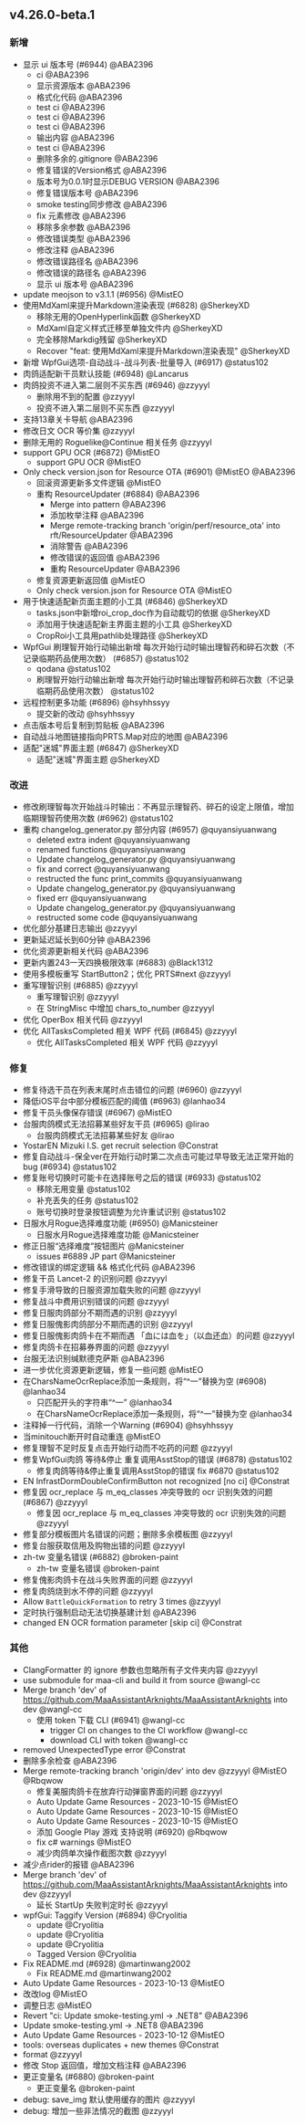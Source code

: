 ## v4.26.0-beta.1

### 新增

- 显示 ui 版本号 (#6944) @ABA2396
   - ci @ABA2396
   - 显示资源版本 @ABA2396
   - 格式化代码 @ABA2396
   - test ci @ABA2396
   - test ci @ABA2396
   - test ci @ABA2396
   - 输出内容 @ABA2396
   - test ci @ABA2396
   - 删除多余的.gitignore @ABA2396
   - 修复错误的Version格式 @ABA2396
   - 版本号为0.0.1时显示DEBUG VERSION @ABA2396
   - 修复错误版本号 @ABA2396
   - smoke testing同步修改 @ABA2396
   - fix 元素修改 @ABA2396
   - 移除多余参数 @ABA2396
   - 修改错误类型 @ABA2396
   - 修改注释 @ABA2396
   - 修改错误路径名 @ABA2396
   - 修改错误的路径名 @ABA2396
   - 显示 ui 版本号 @ABA2396
- update meojson to v3.1.1 (#6956) @MistEO
- 使用MdXaml来提升Markdown渲染表现 (#6828) @SherkeyXD
   - 移除无用的OpenHyperlink函数 @SherkeyXD
   - MdXaml自定义样式迁移至单独文件内 @SherkeyXD
   - 完全移除Markdig残留 @SherkeyXD
   - Recover "feat: 使用MdXaml来提升Markdown渲染表现" @SherkeyXD
- 新增 WpfGui选项-自动战斗-战斗列表-批量导入 (#6917) @status102
- 肉鸽适配新干员默认技能 (#6948) @Lancarus
- 肉鸽投资不进入第二层则不买东西 (#6946) @zzyyyl
   - 删除用不到的配置 @zzyyyl
   - 投资不进入第二层则不买东西 @zzyyyl
- 支持13章关卡导航 @ABA2396
- 修改日文 OCR 等价集 @zzyyyl
- 删除无用的 Roguelike@Continue 相关任务 @zzyyyl
- support GPU OCR (#6872) @MistEO
   - support GPU OCR @MistEO
- Only check version.json for Resource OTA (#6901) @MistEO @ABA2396
   - 回滚资源更新多文件逻辑 @MistEO
   - 重构 ResourceUpdater (#6884) @ABA2396
      - Merge into pattern @ABA2396
      - 添加枚举注释 @ABA2396
      - Merge remote-tracking branch 'origin/perf/resource_ota' into rft/ResourceUpdater @ABA2396
      - 消除警告 @ABA2396
      - 修改错误的返回值 @ABA2396
      - 重构 ResourceUpdater @ABA2396
   - 修复资源更新返回值 @MistEO
   - Only check version.json for Resource OTA @MistEO
- 用于快速适配新页面主题的小工具 (#6846) @SherkeyXD
   - tasks.json中新增roi_crop_doc作为自动裁切的依据 @SherkeyXD
   - 添加用于快速适配新主界面主题的小工具 @SherkeyXD
   - CropRoi小工具用pathlib处理路径 @SherkeyXD
- WpfGui 刷理智开始行动输出新增 每次开始行动时输出理智药和碎石次数（不记录临期药品使用次数） (#6857) @status102
   - qodana @status102
   - 刷理智开始行动输出新增 每次开始行动时输出理智药和碎石次数（不记录临期药品使用次数） @status102
- 远程控制更多功能 (#6896) @hsyhhssyy
   - 提交新的改动 @hsyhhssyy
- 点击版本号后复制到剪贴板 @ABA2396
- 自动战斗地图链接指向PRTS.Map对应的地图 @ABA2396
- 适配"迷城"界面主题 (#6847) @SherkeyXD
   - 适配"迷城"界面主题 @SherkeyXD

### 改进

- 修改刷理智每次开始战斗时输出：不再显示理智药、碎石的设定上限值，增加临期理智药使用次数 (#6962) @status102
- 重构 changelog_generator.py 部分内容 (#6957) @quyansiyuanwang
   - deleted extra indent @quyansiyuanwang
   - renamed functions @quyansiyuanwang
   - Update changelog_generator.py @quyansiyuanwang
   - fix and correct @quyansiyuanwang
   - restructed the func print_commits @quyansiyuanwang
   - Update changelog_generator.py @quyansiyuanwang
   - fixed err @quyansiyuanwang
   - Update changelog_generator.py @quyansiyuanwang
   - restructed some code @quyansiyuanwang
- 优化部分基建日志输出 @zzyyyl
- 更新延迟延长到60分钟 @ABA2396
- 优化资源更新相关代码 @ABA2396
- 更新内置243一天四换极限效率 (#6883) @Black1312
- 使用多模板重写 StartButton2；优化 PRTS#next @zzyyyl
- 重写理智识别 (#6885) @zzyyyl
   - 重写理智识别 @zzyyyl
   - 在 StringMisc 中增加 chars_to_number @zzyyyl
- 优化 OperBox 相关代码 @zzyyyl
- 优化 AllTasksCompleted 相关 WPF 代码 (#6845) @zzyyyl
   - 优化 AllTasksCompleted 相关 WPF 代码 @zzyyyl

### 修复

- 修复待选干员在列表末尾时点击错位的问题 (#6960) @zzyyyl
- 降低iOS平台中部分模板匹配的阈值 (#6963) @lanhao34
- 修复干员头像保存错误 (#6967) @MistEO
- 台服肉鸽模式无法招募某些好友干员 (#6965) @lirao
   - 台服肉鸽模式无法招募某些好友 @lirao
- YostarEN Mizuki I.S. get recruit selection @Constrat
- 修复自动战斗-保全ver在开始行动时第二次点击可能过早导致无法正常开始的bug (#6934) @status102
- 修复账号切换时可能卡在选择账号之后的错误 (#6933) @status102
   - 移除无用变量 @status102
   - 补充丢失的任务 @status102
   - 账号切换时登录按钮调整为允许重试识别 @status102
- 日服水月Rogue选择难度功能 (#6950) @Manicsteiner
   - 日服水月Rogue选择难度功能 @Manicsteiner
- 修正日服“选择难度”按钮图片 @Manicsteiner
   - issues #6889 JP part @Manicsteiner
- 修改错误的绑定逻辑 && 格式化代码 @ABA2396
- 修复干员 Lancet-2 的识别问题 @zzyyyl
- 修复手滑导致的日服资源加载失败的问题 @zzyyyl
- 修复战斗中费用识别错误的问题 @zzyyyl
- 修复日服肉鸽部分不期而遇的识别 @zzyyyl
- 修复日服傀影肉鸽部分不期而遇的识别 @zzyyyl
- 修复日服傀影肉鸽卡在不期而遇 「血には血を」（以血还血）的问题 @zzyyyl
- 修复肉鸽卡在招募券界面的问题 @zzyyyl
- 台服无法识别缄默德克萨斯 @ABA2396
- 进一步优化资源更新逻辑，修复一些问题 @MistEO
- 在CharsNameOcrReplace添加一条规则，将“^一”替换为空 (#6908) @lanhao34
   - 只匹配开头的字符串“^一” @lanhao34
   - 在CharsNameOcrReplace添加一条规则，将“^一”替换为空 @lanhao34
- 注释掉一行代码，消除一个Warning (#6904) @hsyhhssyy
- 当minitouch断开时自动重连 @MistEO
- 修复理智不足时反复点击开始行动而不吃药的问题 @zzyyyl
- 修复WpfGui肉鸽 等待&停止 重复调用AsstStop的错误 (#6878) @status102
   - 修复肉鸽等待&停止重复调用AsstStop的错误 fix #6870 @status102
- EN InfrastDormDoubleConfirmButton  not recognized [no ci] @Constrat
- 修复因 ocr_replace 与 m_eq_classes 冲突导致的 ocr 识别失效的问题 (#6867) @zzyyyl
   - 修复因 ocr_replace 与 m_eq_classes 冲突导致的 ocr 识别失效的问题 @zzyyyl
- 修复部分模板图片名错误的问题；删除多余模板图 @zzyyyl
- 修复台服获取信用及购物出错的问题 @zzyyyl
- zh-tw 变量名错误 (#6882) @broken-paint
   - zh-tw 变量名错误 @broken-paint
- 修复傀影肉鸽卡在战斗失败界面的问题 @zzyyyl
- 修复肉鸽烧到水不停的问题 @zzyyyl
- Allow `BattleQuickFormation` to retry 3 times @zzyyyl
- 定时执行强制启动无法切换基建计划 @ABA2396
- changed EN OCR formation parameter [skip ci] @Constrat

### 其他

- ClangFormatter 的 ignore 参数也忽略所有子文件夹内容 @zzyyyl
- use submodule for maa-cli and build it from source @wangl-cc
- Merge branch 'dev' of https://github.com/MaaAssistantArknights/MaaAssistantArknights into dev @wangl-cc
   - 使用 token 下载 CLI (#6941) @wangl-cc
      - trigger CI on changes to the CI workflow @wangl-cc
      - download CLI with token @wangl-cc
- removed UnexpectedType error @Constrat
- 删除多余检查 @ABA2396
- Merge remote-tracking branch 'origin/dev' into dev @zzyyyl @MistEO @Rbqwow
   - 修复美服肉鸽卡在放弃行动弹窗界面的问题 @zzyyyl
   - Auto Update Game Resources - 2023-10-15 @MistEO
   - Auto Update Game Resources - 2023-10-15 @MistEO
   - Auto Update Game Resources - 2023-10-15 @MistEO
   - 添加 Google Play 游戏 支持说明 (#6920) @Rbqwow
   - fix c# warnings @MistEO
   - 减少肉鸽单次操作截图次数 @zzyyyl
- 减少点rider的报错 @ABA2396
- Merge branch 'dev' of https://github.com/MaaAssistantArknights/MaaAssistantArknights into dev @zzyyyl
   - 延长 StartUp 失败判定时长 @zzyyyl
- wpfGui: Taggify Version (#6894) @Cryolitia
   - update @Cryolitia
   - update @Cryolitia
   - update @Cryolitia
   - Tagged Version @Cryolitia
- Fix README.md (#6928) @martinwang2002
   - Fix README.md @martinwang2002
- Auto Update Game Resources - 2023-10-13 @MistEO
- 改改log @MistEO
- 调整日志 @MistEO
- Revert "ci: Update smoke-testing.yml -> .NET8" @ABA2396
- Update smoke-testing.yml -> .NET8 @ABA2396
- Auto Update Game Resources - 2023-10-12 @MistEO
- tools: overseas duplicates + new themes @Constrat
- format @zzyyyl
- 修改 Stop 返回值，增加文档注释 @ABA2396
- 更正变量名 (#6880) @broken-paint
   - 更正变量名 @broken-paint
- debug: save_img 默认使用缓存的图片 @zzyyyl
- debug: 增加一些非法情况的截图 @zzyyyl
